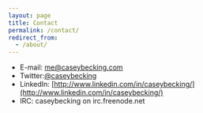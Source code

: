 ```yaml
---
layout: page
title: Contact
permalink: /contact/
redirect_from:
  - /about/
---
```

* E-mail: [me@caseybecking.com](mailto:me@caseybecking.com)
* Twitter:[@caseybecking](http://www.twitter.com/caseybecking)
* LinkedIn:	[http://www.linkedin.com/in/caseybecking/](http://www.linkedin.com/in/caseybecking/)
* IRC: caseybecking on irc.freenode.net